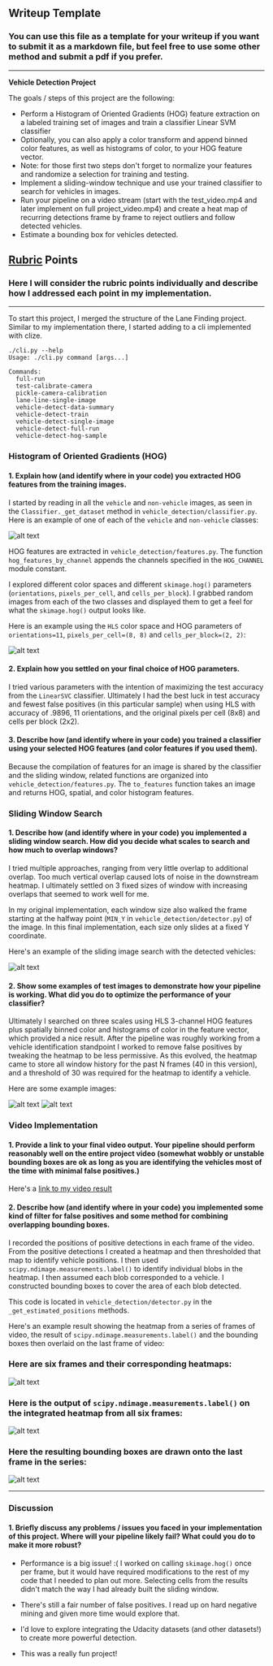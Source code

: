 ## Writeup Template
### You can use this file as a template for your writeup if you want to submit it as a markdown file, but feel free to use some other method and submit a pdf if you prefer.

---

**Vehicle Detection Project**

The goals / steps of this project are the following:

* Perform a Histogram of Oriented Gradients (HOG) feature extraction on a labeled training set of images and train a classifier Linear SVM classifier
* Optionally, you can also apply a color transform and append binned color features, as well as histograms of color, to your HOG feature vector.
* Note: for those first two steps don't forget to normalize your features and randomize a selection for training and testing.
* Implement a sliding-window technique and use your trained classifier to search for vehicles in images.
* Run your pipeline on a video stream (start with the test_video.mp4 and later implement on full project_video.mp4) and create a heat map of recurring detections frame by frame to reject outliers and follow detected vehicles.
* Estimate a bounding box for vehicles detected.

[//]: # (Image References)
[image1]: ./examples/car_not_car.png
[image2]: ./examples/output_bboxes.png
[image3]: ./examples/labels_map.png
[image4]: ./examples/test1_example_bb.jpg
[image5]: ./examples/test1_example_heatmap.jpg
[image6]: ./examples/test2_example_bb.jpg
[image7]: ./examples/test2_example_heatmap.jpg
[image8]: ./examples/test4_example_bb.jpg
[image9]: ./examples/test4_example_heatmap.jpg
[image10]: ./examples/sliding_windows.jpg
[image11]: ./examples/HOG_example.jpg


## [Rubric](https://review.udacity.com/#!/rubrics/513/view) Points
### Here I will consider the rubric points individually and describe how I addressed each point in my implementation.

---

To start this project, I merged the structure of the Lane Finding project. Similar to my implementation there, I started adding to a cli implemented with clize.

```
./cli.py --help
Usage: ./cli.py command [args...]

Commands:
  full-run
  test-calibrate-camera
  pickle-camera-calibration
  lane-line-single-image
  vehicle-detect-data-summary
  vehicle-detect-train
  vehicle-detect-single-image
  vehicle-detect-full-run
  vehicle-detect-hog-sample
```

### Histogram of Oriented Gradients (HOG)

#### 1. Explain how (and identify where in your code) you extracted HOG features from the training images.

I started by reading in all the `vehicle` and `non-vehicle` images, as seen in the `Classifier._get_dataset` method in `vehicle_detection/classifier.py`.  Here is an example of one of each of the `vehicle` and `non-vehicle` classes:

![alt text][image1]

HOG features are extracted in `vehicle_detection/features.py`. The function `hog_features_by_channel` appends the channels specified in the `HOG_CHANNEL` module constant.

I explored different color spaces and different `skimage.hog()` parameters (`orientations`, `pixels_per_cell`, and `cells_per_block`).  I grabbed random images from each of the two classes and displayed them to get a feel for what the `skimage.hog()` output looks like.

Here is an example using the `HLS` color space and HOG parameters of `orientations=11`, `pixels_per_cell=(8, 8)` and `cells_per_block=(2, 2)`:

![alt text][image11]

#### 2. Explain how you settled on your final choice of HOG parameters.

I tried various parameters with the intention of maximizing the test accuracy from the `LinearSVC` classifier. Ultimately I had the best luck in test accuracy and fewest false positives (in this particular sample) when using HLS with accuracy of .9896, 11 orientations, and the original pixels per cell (8x8) and cells per block (2x2).

#### 3. Describe how (and identify where in your code) you trained a classifier using your selected HOG features (and color features if you used them).

Because the compilation of features for an image is shared by the classifier and the sliding window, related functions are organized into `vehicle_detection/features.py`. The `to_features` function takes an image and returns HOG, spatial, and color histogram features.

### Sliding Window Search

#### 1. Describe how (and identify where in your code) you implemented a sliding window search.  How did you decide what scales to search and how much to overlap windows?

I tried multiple approaches, ranging from very little overlap to additional overlap. Too much vertical overlap caused lots of noise in the downstream heatmap. I ultimately settled on 3 fixed sizes of window with increasing overlaps that seemed to work well for me.

In my original implementation, each window size also walked the frame starting at the halfway point (`MIN_Y` in `vehicle_detection/detector.py`) of the image. In this final implementation, each size only slides at a fixed Y coordinate.

Here's an example of the sliding image search with the detected vehicles:

![alt text][image10]

#### 2. Show some examples of test images to demonstrate how your pipeline is working.  What did you do to optimize the performance of your classifier?

Ultimately I searched on three scales using HLS 3-channel HOG features plus spatially binned color and histograms of color in the feature vector, which provided a nice result. After the pipeline was roughly working from a vehicle identification standpoint I worked to remove false positives by tweaking the heatmap to be less permissive. As this evolved, the heatmap came to store all window history for the past N frames (40 in this version), and a threshold of 30 was required for the heatmap to identify a vehicle. 

Here are some example images:

![alt text][image4]
![alt text][image5]

### Video Implementation

#### 1. Provide a link to your final video output.  Your pipeline should perform reasonably well on the entire project video (somewhat wobbly or unstable bounding boxes are ok as long as you are identifying the vehicles most of the time with minimal false positives.)
Here's a [link to my video result](./project_video_output.mp4)


#### 2. Describe how (and identify where in your code) you implemented some kind of filter for false positives and some method for combining overlapping bounding boxes.

I recorded the positions of positive detections in each frame of the video.  From the positive detections I created a heatmap and then thresholded that map to identify vehicle positions.  I then used `scipy.ndimage.measurements.label()` to identify individual blobs in the heatmap.  I then assumed each blob corresponded to a vehicle.  I constructed bounding boxes to cover the area of each blob detected.

This code is located in `vehicle_detection/detector.py` in the `_get_estimated_positions` methods.

Here's an example result showing the heatmap from a series of frames of video, the result of `scipy.ndimage.measurements.label()` and the bounding boxes then overlaid on the last frame of video:

### Here are six frames and their corresponding heatmaps:

![alt text][image5]

### Here is the output of `scipy.ndimage.measurements.label()` on the integrated heatmap from all six frames:
![alt text][image6]

### Here the resulting bounding boxes are drawn onto the last frame in the series:
![alt text][image7]



---

### Discussion

#### 1. Briefly discuss any problems / issues you faced in your implementation of this project.  Where will your pipeline likely fail?  What could you do to make it more robust?

* Performance is a big issue! :( I worked on calling `skimage.hog()` once per frame, but it would have required modifications to the rest of my code that I needed to plan out more. Selecting cells from the results didn't match the way I had already built the sliding window.

* There's still a fair number of false positives. I read up on hard negative mining and given more time would explore that.

* I'd love to explore integrating the Udacity datasets (and other datasets!) to create more powerful detection.

* This was a really fun project!
